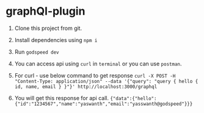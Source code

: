 # graphQl-plugin

1. Clone this project from git.

2. Install dependencies using `npm i`

3. Run `godspeed dev`

4. You can access api using `curl` in `terminal` or you can use `postman`.

5. For curl - use below command to get response `curl -X POST -H "Content-Type: application/json" --data '{"query": "query { hello { id, name, email } }"}' http://localhost:3000/graphql`

6. You will get this response for api call. `{"data":{"hello":{"id":"1234567","name":"yaswanth","email":"yasswanth@godspeed"}}}`
